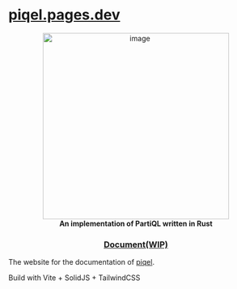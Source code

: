# [piqel.pages.dev](https://piqel.pages.dev)

<div align="center">
  <div>
    <img width="368" alt="image" src="https://user-images.githubusercontent.com/14998939/186230936-977af168-9879-4a44-ac29-5a0bbd4abd11.png">
  </div>
  <strong>An implementation of PartiQL written in Rust</strong>
  <h3>
    <a href="https://piqel.pages.app">Document(WIP)</a>
  </h3>
</div>


The website for the documentation of [piqel](https://github.com/fuyutarow/piqel).


Build with Vite + SolidJS + TailwindCSS

